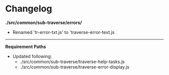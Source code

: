 # Changelog

**./src/common/sub-traverse/errors/**
* Renamed 'tr-error-txt.js' to 'traverse-error-text.js

---

**Requirement Paths**
* Updated following:
	* ./src/common/sub-traverse/traverse-help-tasks.js
	* ./src/common/sub-traverse/traverse-error-display.js
